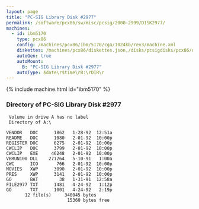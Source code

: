 ```yaml
---
layout: page
title: "PC-SIG Library Disk #2977"
permalink: /software/pcx86/sw/misc/pcsig/2000-2999/DISK2977/
machines:
  - id: ibm5170
    type: pcx86
    config: /machines/pcx86/ibm/5170/cga/1024kb/rev3/machine.xml
    diskettes: /machines/pcx86/diskettes.json,/disks/pcsigdisks/pcx86/diskettes.json
    autoGen: true
    autoMount:
      B: "PC-SIG Library Disk #2977"
    autoType: $date\r$time\rB:\rDIR\r
---
```


{% include machine.html id="ibm5170" %}

### Directory of PC-SIG Library Disk #2977

     Volume in drive A has no label
     Directory of A:\

    VENDOR   DOC      1862   1-28-92  12:51a
    README   DOC      1080   2-01-92  10:00p
    REGISTER DOC      6275   2-01-92  10:00p
    CWCLIP   DOC      3799   2-01-92  10:00p
    CWCLIP   EXE     46248   2-01-92  10:00p
    VBRUN100 DLL    271264   5-10-91   1:00a
    CWC      ICO       766   2-01-92  10:00p
    MOVIES   XWP      3090   2-01-92  10:00p
    PRES     XWP      3141   2-01-92  10:00p
    GO       BAT        38   1-31-91  12:58a
    FILE2977 TXT      1481   4-24-92   1:12p
    GO       TXT      1001   4-24-92   2:19p
           12 file(s)     340045 bytes
                           15360 bytes free
